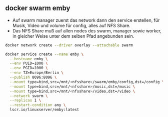 ## docker swarm emby

- Auf swarm manager zuerst das network dann den service erstellen, für Musik, Video und volume für config, alles auf NFS Share.
- Das NFS Share muß auf allen nodes des swarm, manager sowie worker, in gleicher Weise unter dem selben Pfad angebunden sein. 
```bash
docker network create --driver overlay --attachable swarm
```
```bash
docker service create --name emby \
  --hostname emby \
  --env PUID=1000 \
  --env PGID=1000 \
  --env TZ=Europe/Berlin \
  --publish 8096:8096 \
  --mount type=bind,src=/mnt/<nfsshare>/swarm/emby/config,dst=/config \
  --mount type=bind,src=/mnt/<nfsshare>/music,dst=/music \
  --mount type=bind,src=/mnt/<nfsshare>/video,dst=/video \
  --network swarm \
  --replicas 1 \
  --restart-condition any \
  lscr.io/linuxserver/emby:latest
  ```